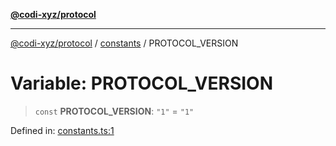 [**@codi-xyz/protocol**](../../README.md)

***

[@codi-xyz/protocol](../../modules.md) / [constants](../README.md) / PROTOCOL\_VERSION

# Variable: PROTOCOL\_VERSION

> `const` **PROTOCOL\_VERSION**: `"1"` = `"1"`

Defined in: [constants.ts:1](https://github.com/codi-xyz/protocol/blob/61f4e6c7b65c0d9d7ab439e1cd6f938b1016009d/src/constants.ts#L1)
